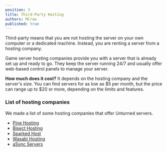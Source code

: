 ```yaml
---
position: 3
title: Third-Party Hosting
authors: MCrow
published: true
---
```


Third-party means that you are not hosting the server on your own computer or a dedicated machine. Instead, you are renting a server from a hosting company.  

Game server hosting companies provide you with a server that is already set up and ready to go. They keep the server running 24/7 and usually offer web-based control panels to manage your server.

**How much does it cost?** It depends on the hosting company and the server's size. You can find servers for as low as $5 per month, but the price can range up to $20 or more, depending on the limits and features.

### List of hosting companies
We made a list of some hosting companies that offer Unturned servers.

* [Pine Hosting](https://pinehosting.com/unturned)
* [Bisect Hosting](https://www.bisecthosting.com/unturned-server-hosting)
* [Sparked Host](https://sparkedhost.com/unturned-hosting)
* [Wasabi Hosting](https://wasabihosting.com/store/unturned)
* [aSync Servers](https://host.asyncservers.com/index.php?rp=/store/unturned-servers)